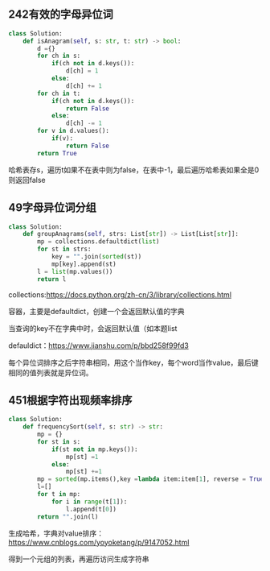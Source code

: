 ## 242有效的字母异位词

```python
class Solution:
    def isAnagram(self, s: str, t: str) -> bool:
        d ={}
        for ch in s:
            if(ch not in d.keys()):
                d[ch] = 1
            else:
                d[ch] += 1
        for ch in t:
            if(ch not in d.keys()):
                return False
            else:
                d[ch] -= 1
        for v in d.values():
            if(v):
                return False
        return True
```

哈希表存s，遍历t如果不在表中则为false，在表中-1，最后遍历哈希表如果全是0则返回false

## 49字母异位词分组

```python
class Solution:
    def groupAnagrams(self, strs: List[str]) -> List[List[str]]:
        mp = collections.defaultdict(list)
        for st in strs:
            key = "".join(sorted(st))
            mp[key].append(st)
        l = list(mp.values())
        return l
```

collections:https://docs.python.org/zh-cn/3/library/collections.html

容器，主要是defaultdict，创建一个会返回默认值的字典

当查询的key不在字典中时，会返回默认值（如本题list

defauldict：https://www.jianshu.com/p/bbd258f99fd3

每个异位词排序之后字符串相同，用这个当作key，每个word当作value，最后键相同的值列表就是异位词。

## 451根据字符出现频率排序

```python
class Solution:
    def frequencySort(self, s: str) -> str:
        mp = {}
        for st in s:
            if(st not in mp.keys()):
                mp[st] =1
            else:
                mp[st] +=1
        mp = sorted(mp.items(),key =lambda item:item[1], reverse = True)
        l=[]
        for t in mp:
            for i in range(t[1]):
                l.append(t[0])
        return "".join(l)
```

生成哈希，字典对value排序：https://www.cnblogs.com/yoyoketang/p/9147052.html

得到一个元组的列表，再遍历访问生成字符串